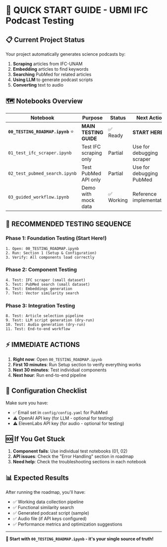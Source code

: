 # 🚀 QUICK START GUIDE - UBMI IFC Podcast Testing

## 📋 Current Project Status
Your project automatically generates science podcasts by:
1. **Scraping** articles from IFC-UNAM 
2. **Embedding** articles to find keywords
3. **Searching** PubMed for related articles
4. **Using LLM** to generate podcast scripts
5. **Converting** text to audio

## 🗺️ Notebooks Overview

| Notebook | Purpose | Status | Next Action |
|----------|---------|--------|-------------|
| **`00_TESTING_ROADMAP.ipynb`** ⭐ | **MAIN TESTING GUIDE** | ✅ Ready | **START HERE** |
| `01_test_ifc_scraper.ipynb` | Test IFC scraping only | Partial | Use for debugging scraper |
| `02_test_pubmed_search.ipynb` | Test PubMed API only | Partial | Use for debugging PubMed |
| `03_guided_workflow.ipynb` | Demo with mock data | ✅ Working | Reference implementation |

## 🎯 **RECOMMENDED TESTING SEQUENCE**

### Phase 1: Foundation Testing (Start Here!)
```
1. Open: 00_TESTING_ROADMAP.ipynb
2. Run: Section 1 (Setup & Configuration)
3. Verify: All components load correctly
```

### Phase 2: Component Testing
```
4. Test: IFC scraper (small dataset)
5. Test: PubMed search (small dataset) 
6. Test: Embeddings generation
7. Test: Vector similarity search
```

### Phase 3: Integration Testing
```
8. Test: Article selection pipeline
9. Test: LLM script generation (dry-run)
10. Test: Audio generation (dry-run)
11. Test: End-to-end workflow
```

## ⚡ IMMEDIATE ACTIONS

1. **Right now**: Open `00_TESTING_ROADMAP.ipynb`
2. **First 10 minutes**: Run Setup section to verify everything works
3. **Next 30 minutes**: Test individual components
4. **Next hour**: Run end-to-end pipeline

## 🔧 Configuration Checklist

Make sure you have:
- ✅ Email set in `config/config.yaml` for PubMed
- ⚠️ OpenAI API key (for LLM - optional for testing)
- ⚠️ ElevenLabs API key (for audio - optional for testing)

## 🆘 If You Get Stuck

1. **Component fails**: Use individual test notebooks (01, 02)
2. **API issues**: Check the "Error Handling" section in roadmap
3. **Need help**: Check the troubleshooting sections in each notebook

## 📊 Expected Results

After running the roadmap, you'll have:
- ✅ Working data collection pipeline
- ✅ Functional similarity search
- ✅ Generated podcast script (sample)
- ✅ Audio file (if API keys configured)
- ✅ Performance metrics and optimization suggestions

---
**🏁 Start with `00_TESTING_ROADMAP.ipynb` - it's your single source of truth!**

